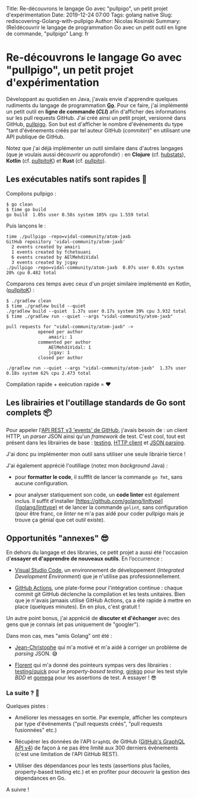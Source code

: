 Title: Re-découvrons le langage Go avec "pullpigo", un petit projet d'expérimentation
Date: 2019-12-24 07:00
Tags: golang native
Slug: rediscovering-Golang-with-pullpigo
Author: Nicolas Kosinski
Summary: (Re)découvrir le langage de programmation Go avec un petit outil en ligne de commande, "pullpigo"
Lang: fr

# Re-découvrons le langage Go avec "pullpigo", un petit projet d'expérimentation

Développant au quotidien en Java, j'avais envie d'apprendre quelques rudiments du langage de programmation __[Go](https://golang.org/)__.
Pour ce faire, j'ai implémenté un petit outil en __ligne de commande (_CLI_)__ afin d'afficher des informations sur les pull requests GitHub.
J'ai créé ainsi un petit projet, versionné dans GitHub, [pullpigo](https://github.com/nicokosi/pullpigo). Son but 
est d'afficher le nombre d'événements du type "tant d'événements créés par tel auteur GitHub (_commiter_)" en utilisant une API publique de GitHub.

Notez que j'ai déjà implémenter un outil similaire dans d'autres langages (que je voulais aussi découvrir ou approfondir) : en __Clojure__ (cf. [hubstats](https://github.com/nicokosi/hubstats)), __Kotlin__ (cf. [pullpitoK](https://github.com/nicokosi/pullpitoK)) et __Rust__ (cf. [pullpito](https://github.com/nicokosi/pullpito)).

## Les exécutables natifs sont rapides 🚀

Compilons pullpigo :

```shell
$ go clean
$ time go build
go build  1.05s user 0.58s system 105% cpu 1.559 total
```
Puis lançons le :
```shell
time ./pullpigo -repo=vidal-community/atom-jaxb
GitHub repository 'vidal-community/atom-jaxb'
  2 events created by amairi
  1 events created by fchetouani
  6 events created by AElMehdiVidal
  3 events created by jcgay
./pullpigo -repo=vidal-community/atom-jaxb  0.07s user 0.03s system 20% cpu 0.482 total
```

Comparons ces temps avec ceux d'un projet similaire implémenté en Kotlin, ([pullpitoK](https://github.com/nicokosi/pullpitoK/)) :
```shell
$ ./gradlew clean
$ time ./gradlew build --quiet
./gradlew build --quiet  1.37s user 0.17s system 39% cpu 3.932 total
$ time ./gradlew run --quiet --args "vidal-community/atom-jaxb"

pull requests for "vidal-community/atom-jaxb" ->
            opened per author
                amairi: 1
            commented per author
                AElMehdiVidal: 1
                jcgay: 1
            closed per author

./gradlew run --quiet --args "vidal-community/atom-jaxb"  1.37s user 0.18s system 62% cpu 2.473 total
```
Compilation rapide + exécution rapide = ❤️

## Les librairies et l'outillage standards de Go sont complets 📦

Pour appeler l'[API REST v3 'events' de GitHub](https://developer.github.com/v3/activity/events/), j'avais besoin de : un client HTTP, un _parser_ JSON ainsi qu'un _framework_ de test. C'est cool, tout est présent dans les librairies de base : [testing](https://golang.org/pkg/testing/), [HTTP client](https://golang.org/pkg/net/http/) et [JSON parsing](https://golang.org/pkg/encoding/json/).

J'ai donc pu implémenter mon outil sans utiliser une seule librairie tierce !

J'ai également apprécié l'outillage (notez mon _background_ Java) :

- pour __formatter le code__, il sufffit de lancer la commande `go fmt`, sans aucune configuration.

- pour analyser statiquement son code, un __code linter__ est également inclus. Il suffit d'installer [https://github.com/golang/linttype]([golang/linttype) et de lancer la commande `golint`, sans configuration (pour être franc, ce _linter_ ne m'a pas aidé pour coder pullpigo mais je trouve ça génial que cet outil existe).

## Opportunités "annexes" 😎

En dehors du langage et des libraries, ce petit projet a aussi été l'occasion d'**essayer et d'apprendre de nouveaux outils**. En l’occurrence :

- [Visual Studio Code](https://code.visualstudio.com/), un environnement de développement (_Integrated Development Environment_) que je n'utilise pas professionnellement.

- [GitHub Actions](https://github.com/features/actions), une plate-forme pour l'intégration continue : chaque commit git GitHub déclenche la compilation et les tests unitaires. Bien que je n'avais jamaais utilisé GitHub Actions, ça a été rapide à mettre en place (quelques minutes). En en plus, c'est gratuit ! 

Un autre point bonus, j'ai apprécié de **discuter et d'échanger** avec des gens que je connais (et pas uniquement de "googler").

Dans mon cas, mes "amis Golang" ont été :

- [Jean-Christophe](https://github.com/jcgay/) qui m'a motivé et m'a aidé à corriger un problème de _parsing_ JSON. 😅

- [Florent](https://github.com/fbiville) qui m'a donné des pointeurs sympas vers des librairies : [testing/quick](https://golang.org/pkg/testing/quick/) pour le _property-based testing_, [ginkgo](https://github.com/onsi/ginkgo) pour les test style _BDD_ et [gomega](https://github.com/onsi/gomega) pour les assertions de test. A essayer ! 😎

### La suite ? 🔮

Quelques pistes :

- Améliorer les messages en sortie. Par exemple, afficher les compteurs par type d'événements ("pull requests créés", "pull requests fusionnées" etc.)

- Récupérer les données de l'API `GraphQL` de GitHub ([GitHub's GraphQL API v4](https://developer.github.com/v4/)) de façon à ne pas être limité aux 300 derniers événements (c'est une limitation de l'API GitHub REST).

- Utiliser des dépendances pour les tests (assertions plus faciles, property-based testing etc.) et en profiter pour découvrir la gestion des dépendances en Go.

A suivre !